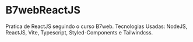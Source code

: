 # B7webReactJS
Pratica de ReactJS seguindo o curso B7web. Tecnologias Usadas: NodeJS, ReactJS, Vite, Typescript, Styled-Components e Tailwindcss.
